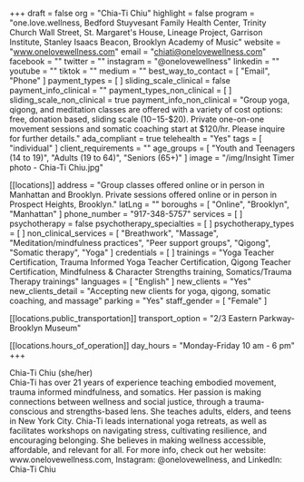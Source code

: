 +++
draft = false
org = "Chia-Ti Chiu"
highlight = false
program = "one.love.wellness, Bedford Stuyvesant Family Health Center, Trinity Church Wall Street, St. Margaret's House, Lineage Project, Garrison Institute, Stanley Isaacs Beacon, Brooklyn Academy of Music"
website = "www.onelovewellness.com"
email = "chiati@onelovewellness.com"
facebook = ""
twitter = ""
instagram = "@onelovewellness"
linkedin = ""
youtube = ""
tiktok = ""
medium = ""
best_way_to_contact = [ "Email", "Phone" ]
payment_types = [ ]
sliding_scale_clinical = false
payment_info_clinical = ""
payment_types_non_clinical = [ ]
sliding_scale_non_clinical = true
payment_info_non_clinical = "Group yoga, qigong, and meditation classes are offered with a variety of cost options: free, donation based, sliding scale ($10-$15-$20). Private one-on-one movement sessions and somatic coaching start at $120/hr. Please inquire for further details."
ada_compliant = true
telehealth = "Yes"
tags = [ "individual" ]
client_requirements = ""
age_groups = [
  "Youth and Teenagers (14 to 19)",
  "Adults (19 to 64)",
  "Seniors (65+)"
]
image = "/img/Insight Timer photo - Chia-Ti Chiu.jpg"

[[locations]]
address = "Group classes offered online or in person in Manhattan and Brooklyn. Private sessions offered online or in person in Prospect Heights, Brooklyn."
latLng = ""
boroughs = [ "Online", "Brooklyn", "Manhattan" ]
phone_number = "917-348-5757"
services = [ ]
psychotherapy = false
psychotherapy_specialties = [ ]
psychotherapy_types = [ ]
non_clinical_services = [
  "Breathwork",
  "Massage",
  "Meditation/mindfulness practices",
  "Peer support groups",
  "Qigong",
  "Somatic therapy",
  "Yoga"
]
credentials = [ ]
trainings = "Yoga Teacher Certification, Trauma Informed Yoga Teacher Certification, Qigong Teacher Certification, Mindfulness & Character Strengths training, Somatics/Trauma Therapy trainings"
languages = [ "English" ]
new_clients = "Yes"
new_clients_detail = "Accepting new clients for yoga, qigong, somatic coaching, and massage"
parking = "Yes"
staff_gender = [ "Female" ]

  [[locations.public_transportation]]
  transport_option = "2/3 Eastern Parkway-Brooklyn Museum"

  [[locations.hours_of_operation]]
  day_hours = "Monday-Friday 10 am - 6 pm"
+++

Chia-Ti Chiu (she/her) <br>
Chia-Ti has over 21 years of experience teaching embodied movement, trauma informed mindfulness, and somatics. Her passion is making connections between wellness and social justice, through a trauma-conscious and strengths-based lens. She teaches adults, elders, and teens in New York City. Chia-Ti leads international yoga retreats, as well as facilitates workshops on navigating stress, cultivating resilience, and encouraging belonging. She believes in making wellness accessible, affordable, and relevant for all. For more info, check out her website: www\.onelovewellness.com, Instagram: @onelovewellness, and LinkedIn: Chia-Ti Chiu

